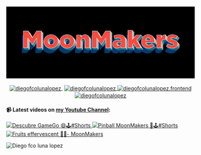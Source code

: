![Hi 👋, I'm Diego Fco Luna lopez, A passionate frontend developer 👨‍💻 from Hidalgo, Mexico 🇲🇽 ](./src/Banner_Github.jpeg)

<p align="center">
   <a href="https://youtube.com/moonmakers" target="blank" style='margin-right:4px'>
    <img align="center" src="https://cdn.jsdelivr.net/npm/simple-icons@3.0.1/icons/youtube.svg" alt="diegofcolunalopez" height="28px" width="28px" />
  </a>
  <a href="https://twitter.com/DiegoFr60708711" target="blank">
    <img align="center" src="https://cdn.jsdelivr.net/npm/simple-icons@3.0.1/icons/twitter.svg" alt="diegofcolunalopez" height="28px" width="28px" />
  </a>
  <a href="https://fb.com/DiegoFcoLuna" target="blank">
    <img align="center" src="https://cdn.jsdelivr.net/npm/simple-icons@3.0.1/icons/facebook.svg" alt="diegofcolunalopez.frontend" height="28px" width="28px" />
  </a>
  <a href="https://instagram.com/diegofcolunalopez" target="blank">
    <img align="center" src="https://cdn.jsdelivr.net/npm/simple-icons@3.0.1/icons/instagram.svg" alt="diegofcolunalopez" height="28px" width="28px" />
  </a>
</p>

#### 📹 Latest videos on [my Youtube Channel](https://youtube.com/moonmakers):

  <a href='https://www.youtube.com/watch?v=P3a0-Q6Xh1M' target='_blank'>
    <img width='30%' src='https://img.youtube.com/vi/P3a0-Q6Xh1M/mqdefault.jpg' alt='Descubre GameGo 😄🕹#Shorts' />
  </a>
  <a href='https://www.youtube.com/watch?v=rPJ_cYH0RgI' target='_blank'>
    <img width='30%' src='https://img.youtube.com/vi/rPJ_cYH0RgI/mqdefault.jpg' alt='Pinball MoonMakers 🧠🕹#Shorts' />
  </a>
  <a href='https://www.youtube.com/watch?v=744woql3xsI' target='_blank'>
    <img width='30%' src='https://img.youtube.com/vi/744woql3xsI/mqdefault.jpg' alt='Fruits effervescent 🧪🍎- MoonMakers' />
  </a>


![Diego fco luna lopez](https://github-readme-stats.vercel.app/api?username=Diego-Luna&show_icons=true&title_color=fff&icon_color=79ff97&text_color=9f9f9f&bg_color=151515)
